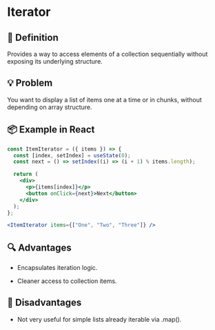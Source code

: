 # Iterator

## 🧭 Definition

Provides a way to access elements of a collection sequentially without exposing its underlying structure.

## 💡 Problem

You want to display a list of items one at a time or in chunks, without depending on array structure.

## 📦 Example in React

```jsx
const ItemIterator = ({ items }) => {
  const [index, setIndex] = useState(0);
  const next = () => setIndex((i) => (i + 1) % items.length);

  return (
    <div>
      <p>{items[index]}</p>
      <button onClick={next}>Next</button>
    </div>
  );
};

<ItemIterator items={["One", "Two", "Three"]} />
```

## 🔍 Advantages

- Encapsulates iteration logic.

- Cleaner access to collection items.

## 🚫 Disadvantages

- Not very useful for simple lists already iterable via .map().